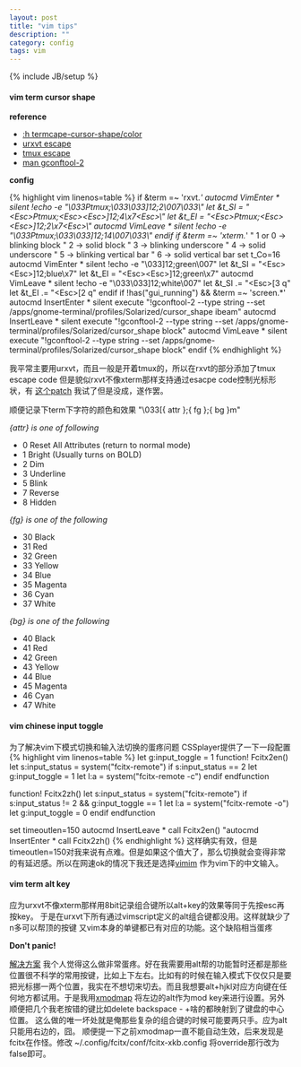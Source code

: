 ```yaml
---
layout: post
title: "vim tips"
description: ""
category: config 
tags: vim
---
```

{% include JB/setup %}

#### vim term cursor shape

**reference**

* [:h termcape-cursor-shape/color](http://vimdoc.sourceforge.net/htmldoc/term.html#termcap-cursor-color)
* [urxvt escape](http://linux.die.net/man/7/urxvt)
* [tmux escape](http://comments.gmane.org/gmane.comp.terminal-emulators.tmux.user/1322)
* [man gconftool-2](http://linux.die.net/man/1/gconftool-2)

**config**

{% highlight vim linenos=table %}
if &term =~ 'rxvt.*'
    autocmd VimEnter * silent !echo -e "\033Ptmux;\033\033]12;2\007\033\\"
    let &t_SI = "\<Esc>Ptmux;\<Esc>\<Esc>]12;4\x7\<Esc>\\"
    let &t_EI = "\<Esc>Ptmux;\<Esc>\<Esc>]12;2\x7\<Esc>\\"
    autocmd VimLeave * silent !echo -e "\033Ptmux;\033\033]12;14\007\033\\"
endif
if &term =~ 'xterm.*'
    " 1 or 0 -> blinking block
    " 2 -> solid block
    " 3 -> blinking underscore
    " 4 -> solid underscore
    " 5 -> blinking vertical bar
    " 6 -> solid vertical bar
    set t_Co=16
    autocmd VimEnter * silent !echo -e "\033]12;green\007"
    let &t_SI = "\<Esc>\<Esc>]12;blue\x7"
    let &t_EI = "\<Esc>\<Esc>]12;green\x7"
    autocmd VimLeave * silent !echo -e "\033\033]12;white\007"
    let &t_SI .= "\<Esc>[3 q"
    let &t_EI .= "\<Esc>[2 q"
endif
if !has("gui_running") && &term =~ 'screen.*'
    autocmd InsertEnter * silent execute "!gconftool-2 --type string --set /apps/gnome-terminal/profiles/Solarized/cursor_shape ibeam"
    autocmd InsertLeave * silent execute "!gconftool-2 --type string --set /apps/gnome-terminal/profiles/Solarized/cursor_shape block"
    autocmd VimLeave * silent execute "!gconftool-2 --type string --set /apps/gnome-terminal/profiles/Solarized/cursor_shape block"
endif
{% endhighlight %}

我平常主要用urxvt，而且一般是开着tmux的，所以在rxvt的部分添加了tmux escape code
但是貌似rxvt不像xterm那样支持通过esacpe code控制光标形状，有 [这个patch](https://github.com/yoran-brault/patchs) 我试了但是没成，遂作罢。

<!--more-->

顺便记录下term下字符的颜色和效果
 "\033\[{ attr };{ fg };{ bg }m"

*{attr} is one of following*
*  0   Reset All Attributes (return to normal mode)
*  1   Bright (Usually turns on BOLD)
*  2   Dim
*  3   Underline
*  5   Blink
*  7   Reverse
*  8   Hidden

*{fg} is one of the following*
*  30  Black
*  31  Red
*  32  Green
*  33  Yellow
*  34  Blue
*  35  Magenta
*  36  Cyan
*  37  White

*{bg} is one of the following*
*  40  Black
*  41  Red
*  42  Green
*  43  Yellow
*  44  Blue
*  45  Magenta
*  46  Cyan
*  47  White

#### vim chinese input toggle

为了解决vim下模式切换和输入法切换的蛋疼问题
CSSplayer提供了一下一段配置
{% highlight vim linenos=table %}
let g:input_toggle = 1
function! Fcitx2en()
   let s:input_status = system("fcitx-remote")
   if s:input_status == 2
      let g:input_toggle = 1
      let l:a = system("fcitx-remote -c")
   endif
endfunction

function! Fcitx2zh()
   let s:input_status = system("fcitx-remote")
   if s:input_status != 2 && g:input_toggle == 1
      let l:a = system("fcitx-remote -o")
      let g:input_toggle = 0
   endif
endfunction

set timeoutlen=150
autocmd InsertLeave * call Fcitx2en()
"autocmd InsertEnter * call Fcitx2zh()
{% endhighlight %}
这样确实有效，但是 timeoutlen=150对我来说有点难。但是如果这个值大了，那么切换就会变得非常的有延迟感。所以在网速ok的情况下我还是选择[vimim](http://vimim.googlecode.com/svn/vimim/vimim.html) 作为vim下的中文输入。


#### vim term alt key

应为urxvt不像xterm那样用8bit记录组合键所以alt+key的效果等同于先按esc再按key。
于是在urxvt下所有通过vimscript定义的alt组合键都没用。这样就缺少了n多可以帮顶的按键
又vim本身的单键都已有对应的功能。这个缺陷相当蛋疼

**Don't panic!**

[解决方案](http://vim.wikia.com/wiki/Get_Alt_key_to_work_in_terminal)
我个人觉得这么做非常蛋疼。好在我需要用alt帮的功能暂时还都是那些位置很不科学的常用按键，比如上下左右。比如有的时候在输入模式下仅仅只是要把光标挪一两个位置，我实在不想切来切去。而且我想要alt+hjkl对应方向键在任何地方都试用。于是我用[xmodmap](https://wiki.archlinux.org/index.php/Xmodmap) 将左边的alt作为mod key来进行设置。另外顺便把几个我老按错的键比如delete backspace - +啥的都映射到了键盘的中心位置。
这么做的唯一坏处就是俺那些复杂的组合键的时候可能要两只手。应为alt只能用右边的，囧。
顺便提一下之前xmodmap一直不能自动生效，后来发现是fcitx在作怪。修改 ~/.config/fcitx/conf/fcitx-xkb.config 将override那行改为false即可。
